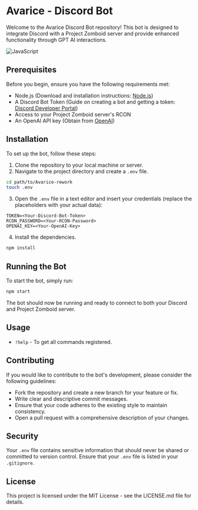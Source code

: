 # Avarice - Discord Bot

Welcome to the Avarice Discord Bot repository! This bot is designed to integrate Discord with a Project Zomboid server and provide enhanced functionality through GPT AI interactions.

![JavaScript](https://img.shields.io/badge/JavaScript-%23F7DF1E.svg?style=for-the-badge&logo=javascript&logoColor=black)

## Prerequisites

Before you begin, ensure you have the following requirements met:

- Node.js (Download and installation instructions: [Node.js](https://nodejs.org/))
- A Discord Bot Token (Guide on creating a bot and getting a token: [Discord Developer Portal](https://discord.com/developers/docs/intro))
- Access to your Project Zomboid server's RCON
- An OpenAI API key (Obtain from [OpenAI](https://openai.com/api/))

## Installation

To set up the bot, follow these steps:

1. Clone the repository to your local machine or server.
2. Navigate to the project directory and create a `.env` file.

```sh
cd path/to/Avarice-rework
touch .env
```

3. Open the `.env` file in a text editor and insert your credentials (replace the placeholders with your actual data):

```env
TOKEN=<Your-Discord-Bot-Token>
RCON_PASSWORD=<Your-RCON-Password>
OPENAI_KEY=<Your-OpenAI-Key>
```

4. Install the dependencies.

```sh
npm install
```

## Running the Bot

To start the bot, simply run:

```sh
npm start
```

The bot should now be running and ready to connect to both your Discord and Project Zomboid server.

## Usage

- `!help` - To get all commands registered.

## Contributing

If you would like to contribute to the bot's development, please consider the following guidelines:

- Fork the repository and create a new branch for your feature or fix.
- Write clear and descriptive commit messages.
- Ensure that your code adheres to the existing style to maintain consistency.
- Open a pull request with a comprehensive description of your changes.

## Security

Your `.env` file contains sensitive information that should never be shared or committed to version control. Ensure that your `.env` file is listed in your `.gitignore`.

## License

This project is licensed under the MIT License - see the LICENSE.md file for details.
